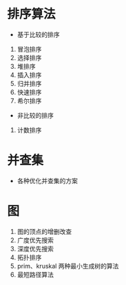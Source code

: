 # 排序算法

- 基于比较的排序
1. 冒泡排序
2. 选择排序
3. 堆排序
4. 插入排序
5. 归并排序
6. 快速排序
7. 希尔排序

- 非比较的排序
1. 计数排序

# 并查集
- 各种优化并查集的方案

# 图
1. 图的顶点的增删改查
2. 广度优先搜索
3. 深度优先搜索
4. 拓扑排序 
5. prim、kruskal 两种最小生成树的算法
6. 最短路径算法
